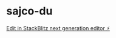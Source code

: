 # sajco-du

[Edit in StackBlitz next generation editor ⚡️](https://stackblitz.com/~/github.com/egyadmin/sajco-du)